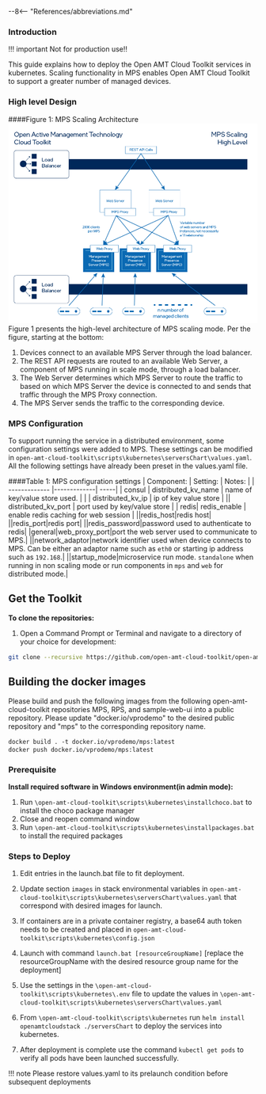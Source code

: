 --8<-- "References/abbreviations.md"
### Introduction
!!! important
    Not for production use!!
    
This guide explains how to deploy the Open AMT Cloud Toolkit services in kubernetes.
Scaling functionality in MPS enables Open AMT Cloud Toolkit to support a greater number of managed devices. 

### High level Design

####Figure 1: MPS Scaling Architecture
[![Scaling architecture](../../assets/images/ScallingHighLevel.png)](../../assets/images/ScallingHighLevel.png)
Figure 1 presents the high-level architecture of MPS scaling mode. Per the figure, starting at the bottom:
    
1. Devices connect to an available MPS Server through the load balancer.
2. The REST API requests are routed to an available Web Server, a component of MPS running in scale mode, through a load balancer.
3. The Web Server determines which MPS Server to route the traffic to based on which MPS Server the device is connected to and sends that traffic through the MPS Proxy connection. 
4. The MPS Server sends the traffic to the corresponding device.

### MPS Configuration
To support running the service in a distributed environment, some configuration settings were added to MPS. These settings can be modified in `open-amt-cloud-toolkit\scripts\kubernetes\serversChart\values.yaml`. All the following settings have already been preset in the values.yaml file.

####Table 1: MPS configuration settings
| Component:        | Setting:           | Notes:  |
| ------------- |-------------| -----|
| consul     | distributed_kv_name  | name of key/value store used. |
|       | distributed_kv_ip      |   ip of key value store |
|| distributed_kv_port      |    port used by key/value store |
| redis| redis_enable | enable redis caching for web session |
||redis_host|redis host|
||redis_port|redis port|
||redis_password|password used to authenticate to redis|
|general|web_proxy_port|port the web server used to communicate to MPS.|
||network_adaptor|network identifier used when device connects to MPS. Can be either an adaptor name such as `eth0` or starting ip address such as `192.168`.|
||startup_mode|microservice run mode. `standalone` when running in non scaling mode or run components in `mps` and `web` for distributed mode.|

## Get the Toolkit

**To clone the repositories:**

1. Open a Command Prompt or Terminal and navigate to a directory of your choice for development:

``` bash
git clone --recursive https://github.com/open-amt-cloud-toolkit/open-amt-cloud-toolkit
```

## Building the docker images
Please build and push the following images from the following open-amt-cloud-toolkit repositories MPS, RPS, and sample-web-ui into a public repository. Please update "docker.io/vprodemo" to the desired public repository and "mps" to the corresponding repository name. 
```
docker build . -t docker.io/vprodemo/mps:latest
docker push docker.io/vprodemo/mps:latest
```

### Prerequisite
**Install required software in Windows environment(in admin mode):**

1. Run `\open-amt-cloud-toolkit\scripts\kubernetes\installchoco.bat` to install the choco package manager
1. Close and reopen command window
1. Run `\open-amt-cloud-toolkit\scripts\kubernetes\installpackages.bat` to install the required packages

### Steps to Deploy

1. Edit entries in the launch.bat file to fit deployment.

1. Update section `images` in stack environmental variables in `open-amt-cloud-toolkit\scripts\kubernetes\serversChart\values.yaml` that correspond with desired images for launch.

1. If containers are in a private container registry, a base64 auth token needs to be created and placed in `open-amt-cloud-toolkit\scripts\kubernetes\config.json`

1. Launch with command `launch.bat [resourceGroupName]` [replace the resourceGroupName with the desired resource group name for the deployment]

1. Use the settings in the `\open-amt-cloud-toolkit\scripts\kubernetes\.env` file to update the values in `\open-amt-cloud-toolkit\scripts\kubernetes\serversChart\values.yaml`

1. From `\open-amt-cloud-toolkit\scripts\kubernetes` run `helm install openamtcloudstack ./serversChart` to deploy the services into kubernetes.

1. After deployment is complete use the command `kubectl get pods` to verify all pods have been launched successfully.

!!! note 
    Please restore values.yaml to its prelaunch condition before subsequent deployments

